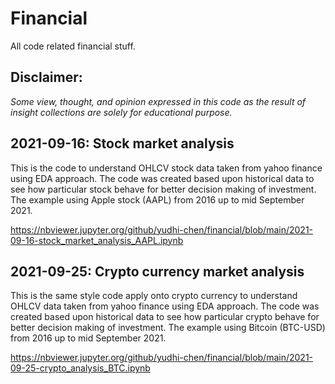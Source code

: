 # Financial
All code related financial stuff. 

## Disclaimer:
*Some view, thought, and opinion expressed in this code as the result of insight collections are solely for educational purpose.*

## 2021-09-16: Stock market analysis
This is the code to understand OHLCV stock data taken from yahoo finance using EDA approach. The code was created based upon historical data to see how particular stock behave for better decision making of investment. The example using Apple stock (AAPL) from 2016 up to mid September 2021.  

https://nbviewer.jupyter.org/github/yudhi-chen/financial/blob/main/2021-09-16-stock_market_analysis_AAPL.ipynb

## 2021-09-25: Crypto currency market analysis
This is the same style code apply onto crypto currency to understand OHLCV data taken from yahoo finance using EDA approach. The code was created based upon historical data to see how particular crypto behave for better decision making of investment. The example using Bitcoin (BTC-USD) from 2016 up to mid September 2021. 

https://nbviewer.jupyter.org/github/yudhi-chen/financial/blob/main/2021-09-25-crypto_analysis_BTC.ipynb
